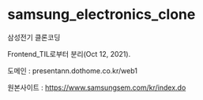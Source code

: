 # samsung_electronics_clone
삼성전기 클론코딩

Frontend_TIL로부터 분리(Oct 12, 2021).

도메인 : presentann.dothome.co.kr/web1

원본사이트 : https://www.samsungsem.com/kr/index.do
